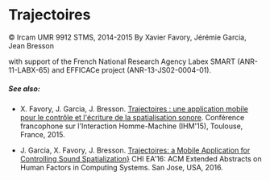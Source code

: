 # Trajectoires

© Ircam UMR 9912 STMS, 2014-2015
By Xavier Favory, Jérémie Garcia, Jean Bresson

with support of the French National Research Agency Labex SMART (ANR-11-LABX-65) and EFFICACe project (ANR-13-JS02-0004-01). 


##### See also:

* X. Favory, J. Garcia, J. Bresson. [Trajectoires : une application mobile pour le contrôle et l'écriture de la spatialisation sonore](https://hal.archives-ouvertes.fr/hal-01218595). Conférence francophone sur l'Interaction Homme-Machine (IHM'15), Toulouse, France, 2015.

* J. Garcia, X. Favory, J. Bresson. [Trajectoires: a Mobile Application for Controlling Sound Spatialization}](https://hal.inria.fr/hal-01285852) CHI EA'16: ACM Extended Abstracts on Human Factors in Computing Systems. San Jose, USA, 2016.